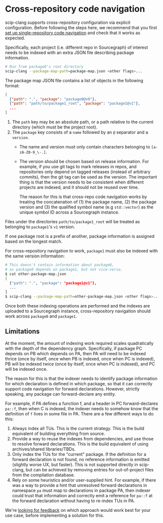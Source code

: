 # Cross-repository code navigation

scip-clang supports cross-repository configuration via explicit configuration.
Before following the steps here, we recommend that you first
[set up single-repository code navigation](/README.md#usage)
and check that it works as expected.

Specifically, each project (i.e. different repo in Sourcegraph)
of interest needs to be indexed with
an extra JSON file describing package information.

```bash
# Run from package0's root directory
scip-clang --package-map-path=package-map.json <other flags>...
```

The package map JSON file contains a list of objects in the following format:

```json
[
  {"path": ".", "package": "package0@v0"},
  {"path": "path/to/package1_root", "package": "package1@v1"},
  ...
]
```

1. The `path` key may be an absolute path, or a path relative to the current directory
   (which must be the project root).
2. The `package` key consists of a `name` followed by an `@` separator and a `version`.
   - The name and version must only contain characters belonging to `[a-zA-Z0-9_\-.]`.
   - The version should be chosen based on release information.
     For example, if you use git tags to mark releases in repos,
     and repositories only depend on tagged releases (instead of arbitrary commits),
     then the git tag can be used as the version.
     The important thing is that the version needs to be consistent when
     different projects are indexed, and it should not be reused over time.

     The reason for this is that cross-repo code navigation works
     by treating the concatenation of (1) the package name,
     (2) the package version and (3) the qualified symbol name
     (e.g `std::vector`) as the unique symbol ID across a Sourcegraph instance.

Files under the directories `path/to/package1_root`
will be treated as belonging to `package1`'s `v1` version.

If one package root is a prefix of another, package information
is assigned based on the longest match.

For cross-repository navigation to work,
`package1` must also be indexed with the same version information:

```bash
# This doesn't contain information about package0,
# as package0 depends on package1, but not vice-versa.
$ cat other-package-map.json
[
  {"path": ".", "package": "package1@v1"},
  ...
]
$ scip-clang --package-map-path=other-package-map.json <other flags>...
```

Once both these indexing operations are performed and the indexes
are uploaded to a Sourcegraph instance, cross-repository navigation
should work across `package0` and `package1`.

## Limitations

At the moment, the amount of indexing work required
scales quadratically with the depth of the dependency graph.
Specifically, if package PC depends on PB which depends on PA,
then PA will need to be indexed thrice (once by itself, once when PB is indexed,
once when PC is indexed), PB will be indexed twice (once by itself,
once when PC is indexed), and PC will be indexed once.

The reason for this is that the indexer needs to identify
package information for which declaration is defined in which package,
so that it can correctly support code navigation for forward declarations.
However, strictly speaking, any package can forward-declare any entity.

For example, if PA defines a function f, and a header in PC
forward-declares `pa::f`, then when C is indexed, the indexer
needs to somehow know that the definition of `f` lives in some
file in PA. There are a few different ways to do this:

1. Always index all TUs. This is the current strategy.
   This is the build equivalent of building everything from source.
2. Provide a way to reuse the indexes from dependencies,
   and use those to resolve forward declarations.
   This is the build equivalent of using archives/shared libraries/TBDs.
3. Only index the TUs for the "current" package. If the
   definition for a forward declaration is not found,
   no reference information is emitted (slightly worse UX, but faster).
   This is not supported directly in scip-clang,
   but can be achieved by removing entries for
   out-of-project files from the compilation database.
4. Rely on some heuristics and/or user-supplied hint.
   For example, if there was a way to provide a hint that
   unresolved forward declarations in namespace `pa` must map
   to declarations in package PA, then indexer could
   trust that information and correctly emit a reference
   for `pa::f` at the forward declaration without having
   to re-index TUs in PA.

We're [looking for feedback](https://github.com/sourcegraph/scip-clang/issues/358)
on which approach would work best for your use case,
before implementing a solution for this.
